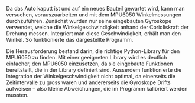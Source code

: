 Da das Auto kaputt ist und auf ein neues Bauteil gewartet wird, kann man versuchen, vorauszuarbeiten und mit dem MPU6050 Winkelmessungen durchzuführen. Zunächst wurden nur seine eingebauten Gyroskope verwendet, welche die Winkelgeschwindigkeit anhand der Corioliskraft der Drehung messen. Integriert man diese Geschwindigkeit, erhält man den Winkel. So funktionierte das dargestellte Programm.

Die Herausforderung bestand darin, die richtige Python-Library für den MPU6050 zu finden. Mit einer geeigneten Library wird es deutlich einfacher, den MPU6050 einzusetzen, da sie eingebaute Funktionen bereitstellt, die in der Library definiert sind. Ausserdem funktionierte die Integration der Winkelgeschwindigkeit nicht optimal, da einerseits die Zeitintervalle zu gross waren und andererseits die Gyroskope Drifts aufweisen – also kleine Abweichungen, die im Programm kalibriert werden mussten.
